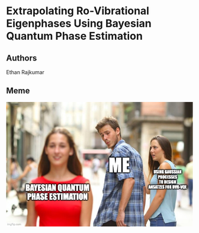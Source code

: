 # Extrapolating Ro-Vibrational Eigenphases Using Bayesian Quantum Phase Estimation

## Authors

Ethan Rajkumar

## Meme

[tex/meme.png]: tex/meme.png
![meme][tex/meme.png]


